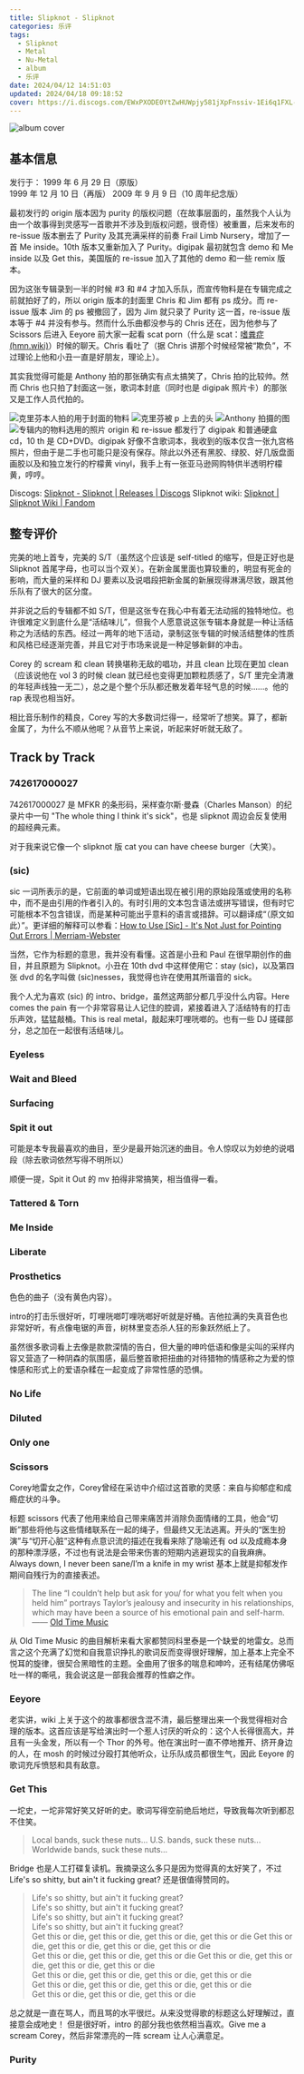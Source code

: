 ```yaml
---
title: Slipknot - Slipknot
categories: 乐评
tags:
  - Slipknot
  - Metal
  - Nu-Metal
  - album
  - 乐评
date: 2024/04/12 14:51:03
updated: 2024/04/18 09:18:52
cover: https://i.discogs.com/EWxPXODE0YtZwHUWpjy581jXpFnssiv-1Ei6q1FXL-U/rs:fit/g:sm/q:90/h:600/w:594/czM6Ly9kaXNjb2dz/LWRhdGFiYXNlLWlt/YWdlcy9SLTU0NTQ4/MC0xNTc1MzI5OTk0/LTQyNDEuanBlZw.jpeg
---
```


![album cover](https://i.discogs.com/EWxPXODE0YtZwHUWpjy581jXpFnssiv-1Ei6q1FXL-U/rs:fit/g:sm/q:90/h:600/w:594/czM6Ly9kaXNjb2dz/LWRhdGFiYXNlLWlt/YWdlcy9SLTU0NTQ4/MC0xNTc1MzI5OTk0/LTQyNDEuanBlZw.jpeg "专辑封面")

## 基本信息

发行于：
1999 年 6 月 29 日（原版）  
1999 年 12 月 10 日（再版）
2009 年 9 月 9 日（10 周年纪念版）

最初发行的 origin 版本因为 purity 的版权问题（在故事层面的，虽然我个人认为由一个故事得到灵感写一首歌并不涉及到版权问题，很奇怪）被重置，后来发布的 re-issue 版本删去了 Purity 及其充满采样的前奏 Frail Limb Nursery，增加了一首 Me inside。10th 版本又重新加入了 Purity。digipak 最初就包含 demo 和 Me inside 以及 Get this，美国版的 re-issue 加入了其他的 demo 和一些 remix 版本。

因为这张专辑录到一半的时候 #3 和 #4 才加入乐队，而宣传物料是在专辑完成之前就拍好了的，所以 origin 版本的封面里 Chris 和 Jim 都有 ps 成分。而 re-issue 版本 Jim 的 ps 被撤回了，因为 Jim 就只录了 Purity 这一首，re-issue 版本等于 #4 并没有参与。然而什么乐曲都没参与的 Chris 还在，因为他参与了 Scissors 后进入 Eeyore 前大家一起看 scat porn（什么是 scat：[嗜粪症 (hmn.wiki)](https://hmn.wiki/zh/Scatophilia)）时候的聊天。Chris 看吐了（据 Chris 讲那个时候经常被“欺负”，不过理论上他和小丑一直是好朋友，理论上）。

其实我觉得可能是 Anthony 拍的那张确实有点太搞笑了，Chris 拍的比较帅。然而 Chris 也只拍了封面这一张，歌词本封底（同时也是 digipak 照片卡）的那张又是工作人员代拍的。

![克里芬本人拍的用于封面的物料](IMG-20240415112031880.jpg "克里芬本人拍的用于封面的物料")
![](IMG-20240415112031906.png "克里芬被 p 上去的头")
![](IMG-20240415112150078.jpg "Anthony 拍摄的图")
![](IMG-20240415112200265.jpg "专辑内的物料选用的照片")
origin 和 re-issue 都发行了 digipak 和普通硬盒 cd，10 th 是 CD+DVD。digipak 好像不含歌词本，我收到的版本仅含一张九宫格照片，但由于是二手也可能只是没有保存。除此以外还有黑胶、绿胶、好几版盘面画胶以及和独立发行的柠檬黄 vinyl，我手上有一张亚马逊网购特供半透明柠檬黄，哼哼。

Discogs: [Slipknot - Slipknot | Releases | Discogs](https://www.discogs.com/master/53314-Slipknot-Slipknot)
Slipknot wiki: [Slipknot | Slipknot Wiki | Fandom](<https://slipknot.fandom.com/wiki/Slipknot_(album)>)

## 整专评价

完美的地上首专，完美的 S/T（虽然这个应该是 self-titled 的缩写，但是正好也是 Slipknot 首尾字母，也可以当个双关）。在新金属里面也算较重的，明显有死金的影响，而大量的采样和 DJ 要素以及说唱段把新金属的新展现得淋漓尽致，跟其他乐队有了很大的区分度。

并非说之后的专辑都不如 S/T，但是这张专在我心中有着无法动摇的独特地位。也许很难定义到底什么是“活结味儿”，但我个人愿意说这张专辑本身就是一种让活结称之为活结的东西。经过一两年的地下活动，录制这张专辑的时候活结整体的性质和风格已经逐渐完善，并且它对于市场来说是一种足够新鲜的冲击。

Corey 的 scream 和 clean 转换堪称无敌的唱功，并且 clean 比现在更加 clean（应该说他在 vol 3 的时候 clean 就已经也变得更加颗粒质感了，S/T 里完全清澈的年轻声线独一无二），总之是个整个乐队都还散发着年轻气息的时候……。他的 rap 表现也相当好。

相比音乐制作的精良，Corey 写的大多数词烂得一，经常听了想笑。算了，都新金属了，为什么不顺从他呢？从音节上来说，听起来好听就无敌了。

## Track by Track

### 742617000027

742617000027 是 MFKR 的条形码，采样查尔斯·曼森（Charles Manson）的纪录片中一句 "The whole thing I think it's sick"，也是 slipknot 周边会反复使用的超经典元素。

对于我来说它像一个 slipknot 版 cat you can have cheese burger（大笑）。

### (sic)

sic 一词所表示的是，它前面的单词或短语出现在被引用的原始段落或使用的名称中，而不是由引用的作者引入的。有时引用的文本包含语法或拼写错误，但有时它可能根本不包含错误，而是某种可能出乎意料的语言或措辞。可以翻译成“（原文如此）”。更详细的解释可以参看：[How to Use [Sic] - It's Not Just for Pointing Out Errors | Merriam-Webster](https://www.merriam-webster.com/wordplay/sic-meaning-usage-editorial-citation)

当然，它作为标题的意思，我并没有看懂。这首是小丑和 Paul 在很早期创作的曲目，并且原题为 Slipknot。小丑在 10th dvd 中这样使用它：stay (sic)，以及第四张 dvd 的名字叫做 (sic)nesses，我觉得也许在使用其所谐音的 sick。

我个人尤为喜欢 (sic) 的 intro、bridge，虽然这两部分都几乎没什么内容。Here comes the pain 有一个非常容易让人记住的腔调，紧接着进入了活结特有的打击乐声效，猛猛敲桶。This is real metal，敲起来叮哩咣啷的。也有一些 DJ 搓碟部分，总之加在一起很有活结味儿。

### Eyeless

### Wait and Bleed

### Surfacing
### Spit it out

可能是本专我最喜欢的曲目，至少是最开始沉迷的曲目。令人惊叹以为妙绝的说唱段（除去歌词依然写得不明所以）

顺便一提，Spit it Out 的 mv 拍得非常搞笑，相当值得一看。

### Tattered & Torn

### Me Inside

### Liberate 
### Prosthetics

色色的曲子（没有黄色内容）。

intro的打击乐很好听，叮哩咣啷叮哩咣啷好听就是好桶。吉他拉满的失真音色也非常好听，有点像电锯的声音，树林里变态杀人狂的形象跃然纸上了。

虽然很多歌词看上去像是款款深情的告白，但大量的呻吟低语和像是尖叫的采样内容又营造了一种阴森的氛围感，最后整首歌把扭曲的对待猎物的情感称之为爱的惊悚感和形式上的爱语杂糅在一起变成了非常性感的恐惧。

### No Life

### Diluted

### Only one

### Scissors

Corey地雷女之作，Corey曾经在采访中介绍过这首歌的灵感：来自与抑郁症和成瘾症状的斗争。

标题 scissors 代表了他用来给自己带来痛苦并消除负面情绪的工具，他会“切断”那些将他与这些情绪联系在一起的绳子，但最终又无法逃离。开头的“医生扮演”与“切开心脏”这种有点意识流的描述在我看来除了隐喻还有 od 以及成瘾本身的那种漂浮感，不过也有说法是会带来伤害的短期内逃避现实的自我麻痹。Always down, I never been sane/I’m a knife in my wrist 基本上就是抑郁发作期间自残行为的直接表述。

> The line “I couldn’t help but ask for you/ for what you felt when you held him” portrays Taylor’s jealousy and insecurity in his relationships, which may have been a source of his emotional pain and self-harm.  —— [Old Time Music](https://oldtimemusic.com/the-meaning-behind-the-song-scissors-by-slipknot/)

从 Old Time Music 的曲目解析来看大家都赞同科里泰是一个缺爱的地雷女。总而言之这个充满了幻觉和自我意识挣扎的歌词反而变得很好理解，加上基本上完全不悦耳的旋律，很契合黑暗性的主题。全曲用了很多的喘息和呻吟，还有结尾仿佛呕吐一样的嘶吼，我会说这是一部我会推荐的性癖之作。

### Eeyore

老实讲，wiki 上关于这个的故事都很含混不清，最后整理出来一个我觉得相对合理的版本。这首应该是写给演出时一个惹人讨厌的听众的：这个人长得很高大，并且有一头金发，所以有一个 Thor 的外号。他在演出时一直不停地推开、挤开身边的人，在 mosh 的时候过分殴打其他听众，让乐队成员都很生气，因此 Eeyore 的歌词充斥愤怒和具有敌意。

### Get This

一坨史，一坨非常好笑又好听的史。歌词写得空前绝后地烂，导致我每次听到都忍不住笑。

> Local bands, suck these nuts...
> U.S. bands, suck these nuts...
> Worldwide bands, suck these nuts...

Bridge 也是人工打碟复读机。我摘录这么多只是因为觉得真的太好笑了，不过 Life's so shitty, but ain't it fucking great? 还是很值得赞同的。

> Life's so shitty, but ain't it fucking great?  
> Life's so shitty, but ain't it fucking great?  
> Life's so shitty, but ain't it fucking great?  
> Life's so shitty, but ain't it fucking great?  
> Get this or die, get this or die, get this or die, get this or die
> Get this or die, get this or die, get this or die, get this or die  
> Get this or die, get this or die, get this or die
> Get this or die, get this or die, get this or die, get this or die  
> Get this or die, get this or die, get this or die, get this or die  
> Get this or die, get this or die, get this or die, get this or die  
> Get this or die, get this or die, get this or die

总之就是一直在骂人，而且骂的水平很烂。从来没觉得歌的标题这么好理解过，直接意会成吔史！
但是很好听，intro 的部分我也依然相当喜欢。Give me a scream Corey，然后非常漂亮的一阵 scream 让人心满意足。

### Purity